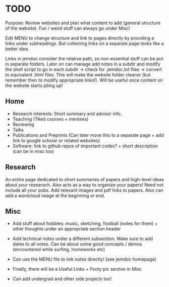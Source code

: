 # TODO

Purpose: Review websites and plan what content to add (general structure of 
the website). Fun / weird stuff can always go under Misc!

Edit MENU to change structure and link to pages directly by providing a links under 
subheadings. But collecting links on a separate page looks like a better idea.

Links in jemdoc consider the relative path, so non-essential stuff can be put in 
separate folders. Later on can manage add notes in a subdir and modify the shell script to
go in each subdir -> check for .jemdoc.txt files -> convert to equivalent .html files. This
will make the website folder cleaner (but remember then to modify appropriate links!). Will be
useful once content on the website starts piling up!


## Home
- Research interests: Short summary and advisor info.
- Teaching (TAed courses + mentees)
- Reviewing
- Talks
- Publications and Preprints (Can later move this to a separate page + add link to google
  scholar or related websites)
- Software: link to github repos of important codes? + short description (can be in misc too)


## Research

An entire page dedicated to short summaries of papers and high-level ideas about your researach.
Also acts as a way to organize your papers! Need not include all your pubs. Add relevant images and pdf links to papers. Also can add a wordcloud image at the beginning or end. 


## Misc

- Add stuff about hobbies: music, sketching, football (notes for them) + other thoughts under
  an appropriate section header
  
- Add technical notes under a different subsection. Make sure to add dates to all notes. Can be 
  about some good concepts / demos (encountered while surfing, homeworks etc)

- Can use the MENU file to link notes directly! (see jemdoc homepage)

- Finally, there will be a Useful Links + Footy pic section in Misc

- Can add undergrad and other side projects too!







